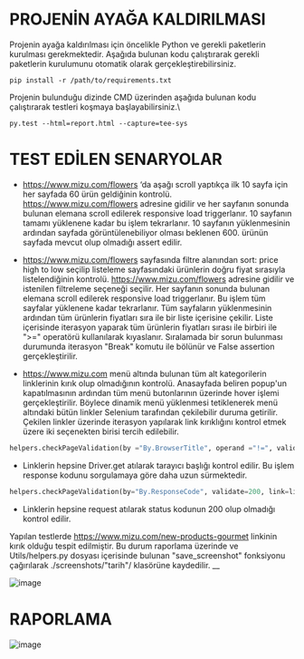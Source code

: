 # PROJENİN AYAĞA KALDIRILMASI

Projenin ayağa kaldırılması için öncelikle Python ve gerekli paketlerin kurulması gerekmektedir. Aşağıda bulunan kodu çalıştırarak gerekli paketlerin kurulumunu otomatik olarak gerçekleştirebilirsiniz.

```
pip install -r /path/to/requirements.txt
```



Projenin bulunduğu dizinde CMD üzerinden aşağıda bulunan kodu çalıştırarak testleri koşmaya başlayabilirsiniz.\
```
py.test --html=report.html --capture=tee-sys
```



# TEST EDİLEN SENARYOLAR #

- https://www.mizu.com/flowers ‘da aşağı scroll yaptıkça ilk 10 sayfa için her sayfada 60 ürün geldiğinin kontrolü.\
https://www.mizu.com/flowers adresine gidilir ve her sayfanın sonunda bulunan elemana scroll edilerek responsive load triggerlanır. 10 sayfanın tamamı yüklenene kadar bu işlem tekrarlanır. 10 sayfanın yüklenmesinin ardından sayfada görüntülenebiliyor olması beklenen 600. ürünün sayfada mevcut olup olmadığı assert edilir.

- https://www.mizu.com/flowers sayfasında filtre alanından sort: price high to low seçilip listeleme sayfasındaki ürünlerin doğru fiyat sırasıyla listelendiğinin kontrolü.
https://www.mizu.com/flowers adresine gidilir ve istenilen filtreleme seçeneği seçilir. Her sayfanın sonunda bulunan elemana scroll edilerek responsive load triggerlanır. Bu işlem tüm sayfalar yüklenene kadar tekrarlanır. Tüm sayfaların yüklenmesinin ardından tüm ürünlerin fiyatları sıra ile bir liste içerisine çekilir. Liste içerisinde iterasyon yaparak tüm ürünlerin fiyatları sırası ile birbiri ile ">=" operatörü kullanılarak kıyaslanır. Sıralamada bir sorun bulunması durumunda iterasyon "Break" komutu ile bölünür ve False assertion gerçekleştirilir.

- https://www.mizu.com menü altında bulunan tüm alt kategorilerin linklerinin kırık olup olmadığının kontrolü.
Anasayfada beliren popup'un kapatılmasının ardından tüm menü butonlarının üzerinde hover işlemi gerçekleştirilir. Böylece dinamik menü yüklenmesi tetiklenerek menü altındaki bütün linkler Selenium tarafından çekilebilir duruma getirilir. Çekilen linkler üzerinde iterasyon yapılarak link kırıklığını kontrol etmek üzere iki seçenekten birisi tercih edilebilir.

```Python
helpers.checkPageValidation(by ="By.BrowserTitle", operand ="!=", validate ="Page Not Found", link =link)
```
- Linklerin hepsine Driver.get atılarak tarayıcı başlığı kontrol edilir. Bu işlem response kodunu sorgulamaya göre daha uzun sürmektedir.

```Python
helpers.checkPageValidation(by="By.ResponseCode", validate=200, link=link)
```
- Linklerin hepsine request atılarak status kodunun 200 olup olmadığı kontrol edilir.

Yapılan testlerde https://www.mizu.com/new-products-gourmet linkinin kırık olduğu tespit edilmiştir. Bu durum raporlama üzerinde ve Utils/helpers.py dosyası içerisinde bulunan "save_screenshot" fonksiyonu çağırılarak ./screenshots/"tarih"/ klasörüne kaydedilir. __

![image](https://user-images.githubusercontent.com/13181041/149820940-17b77b55-e0ca-459e-812f-fc58b135c364.png)



# RAPORLAMA
![image](https://user-images.githubusercontent.com/13181041/149817712-a4eea80b-cd97-46fa-a7a6-11f3ee10dab7.png)

